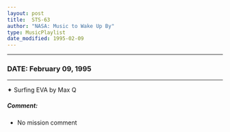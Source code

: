 ```yaml
---
layout: post
title:  STS-63
author: "NASA: Music to Wake Up By"
type: MusicPlaylist
date_modified: 1995-02-09
---
```


----
### DATE: February 09, 1995
----
✦ Surfing EVA by Max Q

##### Comment:
* No mission comment
